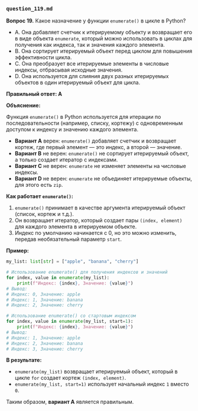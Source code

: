 ### `question_119.md`

**Вопрос 19.** Какое назначение у функции `enumerate()` в цикле в Python?

- A. Она добавляет счетчик к итерируемому объекту и возвращает его в виде объекта `enumerate`, который можно использовать в циклах для получения как индекса, так и значения каждого элемента.
- B. Она сортирует итерируемый объект перед циклом для повышения эффективности цикла.
- C. Она преобразует все итерируемые элементы в числовые индексы, отбрасывая исходные значения.
- D. Она используется для слияния двух разных итерируемых объектов в один итерируемый объект для цикла.

**Правильный ответ: A**

**Объяснение:**

Функция `enumerate()` в Python используется для итерации по последовательности (например, списку, кортежу) с одновременным доступом к индексу и значению каждого элемента.

*   **Вариант A** верен: `enumerate()` добавляет счетчик и возвращает кортеж, где первый элемент — это индекс, а второй — значение.
*  **Вариант B** не верен: `enumerate()` не сортирует итерируемый объект, а только создает итератор с индексами.
*   **Вариант C** не верен: `enumerate` не изменяет элементы на числовые индексы.
*   **Вариант D** не верен: `enumerate` не объединяет итерируемые объекты, для этого есть `zip`.

**Как работает `enumerate()`:**

1.  `enumerate()` принимает в качестве аргумента итерируемый объект (список, кортеж и т.д.).
2.  Он возвращает итератор, который создает пары `(index, element)` для каждого элемента в итерируемом объекте.
3.  Индекс по умолчанию начинается с 0, но это можно изменить, передав необязательный параметр `start`.

**Пример:**

```python
my_list: list[str] = ["apple", "banana", "cherry"]

# Использование enumerate() для получения индексов и значений
for index, value in enumerate(my_list):
    print(f"Индекс: {index}, Значение: {value}")
# Вывод:
# Индекс: 0, Значение: apple
# Индекс: 1, Значение: banana
# Индекс: 2, Значение: cherry

# Использование enumerate() со стартовым индексом
for index, value in enumerate(my_list, start=1):
    print(f"Индекс: {index}, Значение: {value}")
# Вывод:
# Индекс: 1, Значение: apple
# Индекс: 2, Значение: banana
# Индекс: 3, Значение: cherry
```

**В результате:**
* `enumerate(my_list)` возвращает итерируемый объект, который в цикле `for` создает кортеж `(index, element)`.
* `enumerate(my_list, start=1)`  использует начальный индекс `1` вместо `0`.

Таким образом, **вариант A** является правильным.
